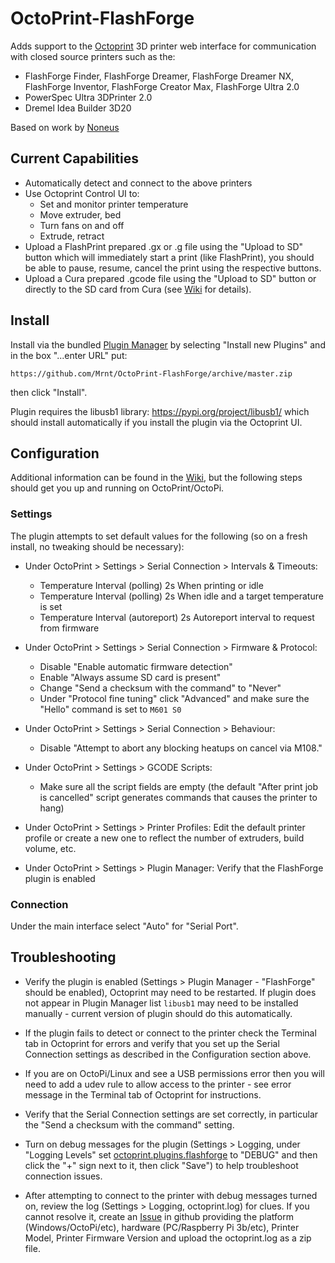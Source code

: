 # OctoPrint-FlashForge

Adds support to the [Octoprint](https://octoprint.org) 3D printer web interface for communication with closed source printers such as the:
- FlashForge Finder, FlashForge Dreamer, FlashForge Dreamer NX, FlashForge Inventor, FlashForge Creator Max, FlashForge Ultra 2.0
- PowerSpec Ultra 3DPrinter 2.0
- Dremel Idea Builder 3D20

Based on work by [Noneus](https://github.com/Noneus)

## Current Capabilities

- Automatically detect and connect to the above printers
- Use Octoprint Control UI to:
    - Set and monitor printer temperature
    - Move extruder, bed
    - Turn fans on and off
    - Extrude, retract
- Upload a FlashPrint prepared .gx or .g file using the "Upload to SD" button which will immediately start a print (like FlashPrint), you should be able to pause, resume, cancel the print using the respective buttons.
- Upload a Cura prepared .gcode file using the "Upload to SD" button or directly to the SD card from Cura (see [Wiki](https://github.com/Mrnt/OctoPrint-FlashForge/wiki) for details).

## Install

Install via the bundled [Plugin Manager](https://github.com/foosel/OctoPrint/wiki/Plugin:-Plugin-Manager)
by selecting "Install new Plugins" and in the box "...enter URL" put:

    https://github.com/Mrnt/OctoPrint-FlashForge/archive/master.zip

then click "Install".

Plugin requires the libusb1 library: https://pypi.org/project/libusb1/
 which should install automatically if you install the plugin via the Octoprint UI.

## Configuration

Additional information can be found in the [Wiki](https://github.com/Mrnt/OctoPrint-FlashForge/wiki), but the following steps should get you up and running on OctoPrint/OctoPi.

### Settings

The plugin attempts to set default values for the following (so on a fresh install, no tweaking should be necessary):

* Under OctoPrint > Settings > Serial Connection > Intervals & Timeouts:
    * Temperature Interval (polling) 2s When printing or idle
    * Temperature Interval (polling) 2s When idle and a target temperature is set
    * Temperature Interval (autoreport) 2s Autoreport interval to request from firmware

* Under OctoPrint > Settings > Serial Connection > Firmware & Protocol:
    * Disable "Enable automatic firmware detection"
    * Enable "Always assume SD card is present"
    * Change "Send a checksum with the command" to "Never"
    * Under "Protocol fine tuning" click "Advanced" and make sure the "Hello" command is set to `M601 S0`

* Under OctoPrint > Settings > Serial Connection > Behaviour:
    * Disable "Attempt to abort any blocking heatups on cancel via M108."

* Under OctoPrint > Settings > GCODE Scripts:
    * Make sure all the script fields are empty (the default "After print job is cancelled" script generates commands that causes the printer to hang)

* Under OctoPrint > Settings > Printer Profiles:
Edit the default printer profile or create a new one to reflect the number of extruders, build volume, etc.

* Under OctoPrint > Settings > Plugin Manager:
Verify that the FlashForge plugin is enabled

### Connection

Under the main interface select "Auto" for "Serial Port".

## Troubleshooting

* Verify the plugin is enabled (Settings > Plugin Manager - "FlashForge" should be enabled), Octoprint may need to be restarted.
If plugin does not appear in Plugin Manager list `libusb1` may need to be installed manually - current version of plugin should do this automatically.

* If the plugin fails to detect or connect to the printer check the Terminal tab in Octoprint for errors and verify that you set up the Serial Connection settings as described in the Configuration section above.

* If you are on OctoPi/Linux and see a USB permissions error then you will need to add a udev rule to allow access to the printer - see error message in the Terminal tab of Octoprint for instructions.

* Verify that the Serial Connection settings are set correctly, in particular the "Send a checksum with the command" setting.

* Turn on debug messages for the plugin (Settings > Logging, under "Logging Levels" set [octoprint.plugins.flashforge](https://github.com/Mrnt/OctoPrint-FlashForge/wiki/images/LoggingSettings.png) to "DEBUG" and then click the "+" sign next to it, then click "Save") to help troubleshoot connection issues.

* After attempting to connect to the printer with debug messages turned on, review the log (Settings > Logging, octoprint.log) for clues. If you cannot resolve it, create an [Issue](https://github.com/Mrnt/OctoPrint-FlashForge/issues) in github providing the platform (Windows/OctoPi/etc), hardware (PC/Raspberry Pi 3b/etc), Printer Model, Printer Firmware Version and upload the octoprint.log as a zip file.


